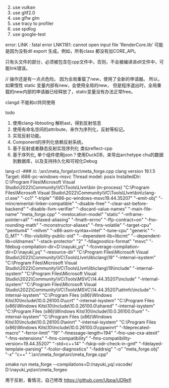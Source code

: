 
2. use vulkan
3. use gltf2.0
4. use glfw glm
5. use tracy to profiler
6. use spdlog
7. use google-test

error: LINK : fatal error LNK1181: cannot open input file 'RenderCore.lib'
可能是因为没有dll export 生成。例如，所有class 都没有加CORE_API。

只有头文件的部分，必须被包含在cpp文件中，否则，不会被编译进dll文件中，可能link错误。

// 操作还是有一点点危险。
因为全局重载了new，使用了全新的申请器。
所以，如果惰性 static 变量内部有new，会使用全局的new，
但是程序退出时，全局重载的new内部的申请器已经释放了，static变量没有办法正常free。

clangd 不能和cl共同使用

todo

1. 使用clang-libtooling 解析ast，得到反射信息
2. 使用有命名空间的attribute，来作为序列化，反射等标记。
3. 实现反射功能。
4. Component的序列化依赖反射系统。
5. 基于反射或者静态反射实现序列化 类似reflect-cpp
6. 基于序列化, 单个组件使用json？使用DuckDB，来导出archetype chu的数据到数据库，以及支持持久化和可视化Debug

lang-cl -### /c .\src\meta_forge\src\meta_forge.cpp 
clang version 19.1.5
Target: i686-pc-windows-msvc
Thread model: posix
InstalledDir: C:\Program Files\Microsoft Visual Studio\2022\Community\VC\Tools\Llvm\bin
 (in-process)
 "C:\\Program Files\\Microsoft Visual Studio\\2022\\Community\\VC\\Tools\\Llvm\\bin\\clang-cl.exe" "-cc1" "-triple" "i686-pc-windows-msvc19.44.35207" "-emit-obj" "-mincremental-linker-compatible" "-disable-free" "-clear-ast-before-backend" "-disable-llvm-verifier" "-discard-value-names" "-main-file-name" "meta_forge.cpp" "-mrelocation-model" "static" "-mframe-pointer=all" "-relaxed-aliasing" "-fmath-errno" "-ffp-contract=on" "-fno-rounding-math" "-mconstructor-aliases" "-fms-volatile" "-target-cpu" "pentium4" "-mllvm" "-x86-asm-syntax=intel" "-tune-cpu" "generic" "-D_MT" "-flto-visibility-public-std" "--dependent-lib=libcmt" "--dependent-lib=oldnames" "-stack-protector" "2" "-fdiagnostics-format" "msvc" "-fdebug-compilation-dir=D:\\nayuki_yq" "-fcoverage-compilation-dir=D:\\nayuki_yq" "-resource-dir" "C:\\Program Files\\Microsoft Visual Studio\\2022\\Community\\VC\\Tools\\Llvm\\lib\\clang\\19" "-internal-isystem" "C:\\Program Files\\Microsoft Visual Studio\\2022\\Community\\VC\\Tools\\Llvm\\lib\\clang\\19\\include" "-internal-isystem" "C:\\Program Files\\Microsoft Visual Studio\\2022\\Community\\VC\\Tools\\MSVC\\14.44.35207\\include" "-internal-isystem" "C:\\Program Files\\Microsoft Visual Studio\\2022\\Community\\VC\\Tools\\MSVC\\14.44.35207\\atlmfc\\include" "-internal-isystem" "C:\\Program Files (x86)\\Windows Kits\\10\\Include\\10.0.26100.0\\ucrt" "-internal-isystem" "C:\\Program Files (x86)\\Windows Kits\\10\\Include\\10.0.26100.0\\shared" "-internal-isystem" "C:\\Program Files (x86)\\Windows Kits\\10\\Include\\10.0.26100.0\\um" "-internal-isystem" "C:\\Program Files (x86)\\Windows Kits\\10\\Include\\10.0.26100.0\\winrt" "-internal-isystem" "C:\\Program Files (x86)\\Windows Kits\\10\\Include\\10.0.26100.0\\cppwinrt" "-fdeprecated-macro" "-ferror-limit" "19" "-fmessage-length=194" "-fno-use-cxa-atexit" "-fms-extensions" "-fms-compatibility" "-fms-compatibility-version=19.44.35207" "-std=c++14" "-fskip-odr-check-in-gmf" "-fdelayed-template-parsing" "-fcolor-diagnostics" "-faddrsig" "-o" "meta_forge.obj" "-x" "c++" ".\\src\\meta_forge\\src\\meta_forge.cpp"



 xmake run meta_forge --compilations=D:/nayuki_yq/.vscode/ D:\nayuki_yq\src\meta_forgeo

用于反射，看情况，自己修改
https://github.com/Ubpa/UDRefl